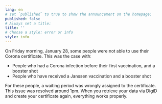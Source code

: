 ```yaml
---
lang: en
# set `published` to true to show the announcement on the homepage:
published: false
# Always set a title:
title: ''
# Choose a style: error or info
style: info
---
```

On Friday morning, January 28, some people were not able to use their Corona certificate. This was the case with:

- People who had a Corona infection before their first vaccination, and a booster shot
- People who have received a Janssen vaccination and a booster shot

For these people, a waiting period was wrongly assigned to the certificate. This issue was resolved around 1pm. When you retrieve your data via DigiD and create your certificate again, everything works properly.
